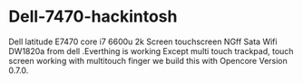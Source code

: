 # Dell-7470-hackintosh
Dell latitude E7470 core i7 6600u 2k Screen touchscreen NGff Sata Wifi DW1820a from dell .Everthing is working Except multi touch trackpad, touch screen working with multitouch finger we build this with Opencore Version 0.7.0.
